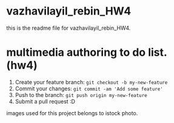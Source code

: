 # vazhavilayil_rebin_HW4
 
this is the readme file for vazhavilayil_rebin_HW4.
# multimedia authoring to do list.(hw4)

1. Create your feature branch: `git checkout -b my-new-feature`
2. Commit your changes: `git commit -am 'Add some feature'`
3. Push to the branch: `git push origin my-new-feature`
4. Submit a pull request :D

images used for this project belongs to istock photo.
